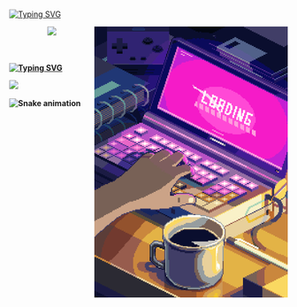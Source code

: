 #

 <a href="https://git.io/typing-svg"><img src="https://readme-typing-svg.demolab.com/?font=Fira+Code&pause=1000&color=FFFFFF&width=435&lines=.+.+.+God+bless+you!+🙌🏻" alt="Typing SVG" width=800 /></a>

  <img align="right" alt="coding" width=350 src="loading.gif">
  
 <div align="center">
    <img height="180em" src="https://github-readme-stats.vercel.app/api?username=rfonts&show_icons=true&theme=tokyonight&include_all_commits=true&count_private=true"/>
 </div>
 <br>

 <h2 align="left"><strong></h2>

 <a href="https://git.io/typing-svg"><img src="https://readme-typing-svg.demolab.com/?font=Fira+Code&pause=1000&color=FFFFFF&width=435&lines=I+never+stop+learning+.+.+." alt="Typing SVG" width="650" /></a>
  
 <img height="200em" src="https://github-readme-stats.vercel.app/api/top-langs/?username=rfonts&layout=compact&langs_count=6&theme=tokyonight"/>

   
  ![Snake animation](https://github.com/rfonts/rfonts/blob/output/github-contribution-grid-snake.svg)

